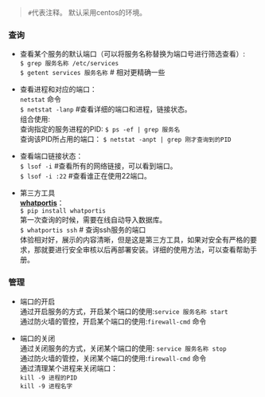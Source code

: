 > `#`代表注释。 默认采用centos的环境。

### **查询**

- 查看某个服务的默认端口（可以将服务名称替换为端口号进行筛选查看）: <br>
```$ grep 服务名称 /etc/services``` <br>
```$ getent services 服务名称```   # 相对更精确一些 <br>

- 查看进程和对应的端口：<br>
```netstat``` 命令 <br>
```$ netstat -lanp```  #查看详细的端口和进程，链接状态。 <br>
组合使用:<br>
查询指定的服务进程的PID:
```$ ps -ef | grep 服务名```  <br>
查询该PID所占用的端口：
```$ netstat -anpt | grep 刚才查询到的PID```

- 查看端口链接状态：<br>
```$ lsof -i``` #查看所有的网络链接，可以看到端口。 <br>
```$ lsof -i :22```  #查看谁正在使用22端口。 <br>

- 第三方工具 <br>
**[whatportis](https://github.com/ncrocfer/whatportis)**：  <br>
```$ pip install whatportis```  <br>
第一次查询的时候，需要在线自动导入数据库。 <br>
```$ whatportis ssh```   # 查询ssh服务的端口 <br>
体验相对好，展示的内容清晰，但是这是第三方工具，如果对安全有严格的要求，那就要进行安全审核以后再部署安装。详细的使用方法，可以查看帮助手册。 <br>

### **管理**
- 端口的开启 <br>
通过开启服务的方式，开启某个端口的使用:`service 服务名称 start` <br>
通过防火墙的管控，开启某个端口的使用:`firewall-cmd` 命令<br>

- 端口的关闭 <br>
通过关闭服务的方式，关闭某个端口的使用:
`service 服务名称 stop `<br>
通过防火墙的管控，关闭某个端口的使用:`firewall-cmd` 命令<br>
通过清理某个进程来关闭端口：<br>
```kill -9 进程的PID``` <br>
```kill -9 进程名字```<br>